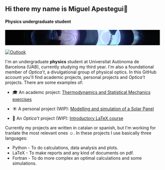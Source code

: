 ## Hi there my name is Miguel Apestegui👋
#### Physics undergraduate student

<img src="banner.JPG" alt="Banner"
     style="width:100%; max-height:50px; object-fit:cover; display:block;">


[![Outlook](https://img.shields.io/badge/Outlook-Contact_Me-blue?style=for-the-badge&logo=microsoft-outlook&logoColor=white&size=20x20)](mailto:MiguelAlejandro.Apestegui@autonoma.cat)

I'm an undergraduate **physics** student at Universitat Autònoma de Barcelona (UAB), currently studying my third year. I'm also a foundational member of  _Optica't_, a divulgational group of physical optics. In this GitHub account you'll find academic projects, personal projects and _Optica't_ projects. There are some examples of:

- 🎓 An academc project:
[Thermodynamics and Statistical Mechanics exercises](https://github.com/Efesic/TiME)

- ☀️ A personal project (WIP):
[Modelling and simulation of a Solar Panel](https://github.com/GallardoDodd/FvOptim)

- 💎 An _Optica't_ project (WIP):
[Introductory LaTeX course](https://github.com/Efesic/Curs-LateX)

Currently my projects are written in catalan or spanish, but I'm working for tranlate the most relevant ones ☺️. In these projects I use basically three languages:

- Python - To do calculations, data analysis and plots.
- LaTeX - To make reports and any kind of documents on pdf.
- Fortran - To do more complex an optimal calculations and some simulations.
